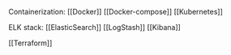 Containerization:
	[[Docker]]
	[[Docker-compose]]
	[[Kubernetes]]

ELK stack:
	[[ElasticSearch]]
	[[LogStash]]
	[[Kibana]]

[[Terraform]]